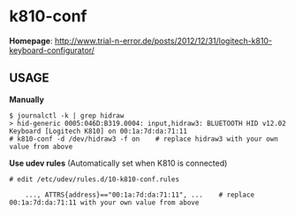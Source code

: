 k810-conf
==========

**Homepage**: http://www.trial-n-error.de/posts/2012/12/31/logitech-k810-keyboard-configurator/

## USAGE

**Manually**

```
$ journalctl -k | grep hidraw
> hid-generic 0005:046D:B319.0004: input,hidraw3: BLUETOOTH HID v12.02 Keyboard [Logitech K810] on 00:1a:7d:da:71:11
# k810-conf -d /dev/hidraw3 -f on    # replace hidraw3 with your own value from above

```

**Use udev rules** (Automatically set when K810 is connected)

```
# edit /etc/udev/rules.d/10-k810-conf.rules

    ..., ATTRS{address}=="00:1a:7d:da:71:11", ...    # replace 00:1a:7d:da:71:11 with your own value from above
```
